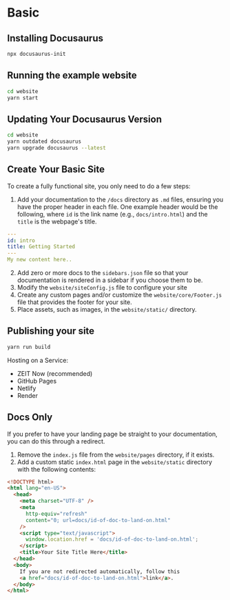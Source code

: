 # Basic

## Installing Docusaurus

```sh
npx docusaurus-init
```

## Running the example website

```sh
cd website
yarn start
```


## Updating Your Docusaurus Version

```sh
cd website
yarn outdated docusaurus
yarn upgrade docusaurus --latest
```

## Create Your Basic Site

To create a fully functional site, you only need to do a few steps:

1. Add your documentation to the `/docs` directory as `.md` files, ensuring you have the proper header in each file. One example header would be the following, where `id` is the link name (e.g., `docs/intro.html`) and the `title` is the webpage's title.

```yaml
---
id: intro
title: Getting Started
---
My new content here..
```

2. Add zero or more docs to the `sidebars.json` file so that your documentation is rendered in a sidebar if you choose them to be.
3. Modify the `website/siteConfig.js` file to configure your site
1. Create any custom pages and/or customize the `website/core/Footer.js` file that provides the footer for your site.
1. Place assets, such as images, in the `website/static/` directory.


## Publishing your site

```sh
yarn run build
```

Hosting on a Service:

- ZEIT Now (recommended)
- GitHub Pages
- Netlify
- Render


## Docs Only

If you prefer to have your landing page be straight to your documentation, you can do this through a redirect.

1. Remove the `index.js` file from the `website/pages` directory, if it exists.
1. Add a custom static `index.html` page in the `website/static` directory with the following contents:

```html
<!DOCTYPE html>
<html lang="en-US">
  <head>
    <meta charset="UTF-8" />
    <meta
      http-equiv="refresh"
      content="0; url=docs/id-of-doc-to-land-on.html"
    />
    <script type="text/javascript">
      window.location.href = 'docs/id-of-doc-to-land-on.html';
    </script>
    <title>Your Site Title Here</title>
  </head>
  <body>
    If you are not redirected automatically, follow this
    <a href="docs/id-of-doc-to-land-on.html">link</a>.
  </body>
</html>
```
